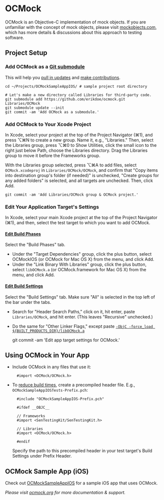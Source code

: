 OCMock 
====== 
 
OCMock is an Objective-C implementation of mock objects. If you are unfamiliar with the concept of mock objects, please visit [mockobjects.com][1], which has more details & discussions about this approach to testing software.  


Project Setup
-------------

### Add OCMock as a [Git submodule][2]

This will help you [pull in updates][3] and [make contributions][4].

    cd ~/Projects/OCMockSampleAppIOS/ # sample project root directory

    # Let's make a new directory called Libraries for third-party code.
    git submodule add https://github.com/erikdoe/ocmock.git Libraries/OCMock
    git submodule update --init
    git commit -am 'Add OCMock as a submodule.'


### Add OCMock to Your Xcode Project

In Xcode, select your project at the top of the Project Navigator (⌘1), and press ⌥⌘N to create a new group. Name it, e.g., "Libraries." Then, select the Libraries group, press ⌥⌘0 to Show Utilities, click the small icon to the right just below Path, choose the Libraries directory. Drag the Libraries group to move it before the Frameworks group.

With the Libraries group selected, press ⌥⌘A to add files, select `OCMock.xcodeproj` in `Libraries/OCMock/OCMock`, and confirm that "Copy items into destination group's folder (if needed)" is unchecked, "Create groups for any added folders" is selected, and all targets are unchecked. Then, click Add.

    git commit -am 'Add Libraries/OCMock group & OCMock project.'


### Edit Your Application Target's Settings

In Xcode, select your main Xcode project at the top of the Project Navigator (⌘1), and then, select the test target to which you want to add OCMock.

#### [Edit Build Phases][5]

Select the "Build Phases" tab.

* Under the "Target Dependencies" group, click the plus button, select OCMockIOS (or OCMock for Mac OS X) from the menu, and click Add.
* Under the "Link Binary With Libraries" group, click the plus button, select `libOCMock.a` (or OCMock.framework for Mac OS X) from the menu, and click Add.

#### [Edit Build Settings][6]

Select the "Build Settings" tab. Make sure "All" is selected in the top left of the bar under the tabs.

* Search for "Header Search Paths," click on it, hit enter, paste `Libraries/OCMock`, and hit enter. (This leaves "Recursive" unchecked.)
* Do the same for "Other Linker Flags," except paste [`-ObjC -force_load ${BUILT_PRODUCTS_DIR}/libOCMock.a`][7]

    git commit -am 'Edit app target settings for OCMock.'


Using OCMock in Your App
-----------------------

* Include OCMock in any files that use it:

        #import <OCMock/OCMock.h>
        
* To [reduce build times][8], create a precompiled header file. E.g., `OCMockSampleAppIOSTests-Prefix.pch`:

        #include "OCMockSampleAppIOS-Prefix.pch"

        #ifdef __OBJC__

        // Frameworks
        #import <SenTestingKit/SenTestingKit.h>

        // Libraries
        #import <OCMock/OCMock.h>

        #endif
        
    Specify the path to this precompiled header in your test target's Build Settings under Prefix Header.


OCMock Sample App (iOS)
-----------------------

Check out [OCMockSampleAppIOS][9] for a sample iOS app that uses OCMock.

*Please visit [ocmock.org][10] for more documentation & support.*


  [1]: http://www.mockobjects.com/
  [2]: http://book.git-scm.com/5_submodules.html
  [3]: #update
  [4]: #contribute
  [5]: http://j.mp/pBH1KE
  [6]: http://j.mp/mR5Jco
  [7]: http://developer.apple.com/library/mac/#qa/qa1490/_index.html
  [8]: http://j.mp/mmGElg
  [9]: https://github.com/acani/OCMockSampleAppIOS
  [10]: http://ocmock.org/
